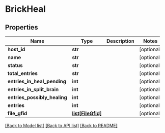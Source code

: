 # BrickHeal

## Properties
Name | Type | Description | Notes
------------ | ------------- | ------------- | -------------
**host_id** | **str** |  | [optional] 
**name** | **str** |  | [optional] 
**status** | **str** |  | [optional] 
**total_entries** | **str** |  | [optional] 
**entries_in_heal_pending** | **int** |  | [optional] 
**entries_in_split_brain** | **int** |  | [optional] 
**entries_possibly_healing** | **int** |  | [optional] 
**entries** | **int** |  | [optional] 
**file_gfid** | [**list[FileGfid]**](FileGfid.md) |  | [optional] 

[[Back to Model list]](../README.md#documentation-for-models) [[Back to API list]](../README.md#documentation-for-api-endpoints) [[Back to README]](../README.md)


